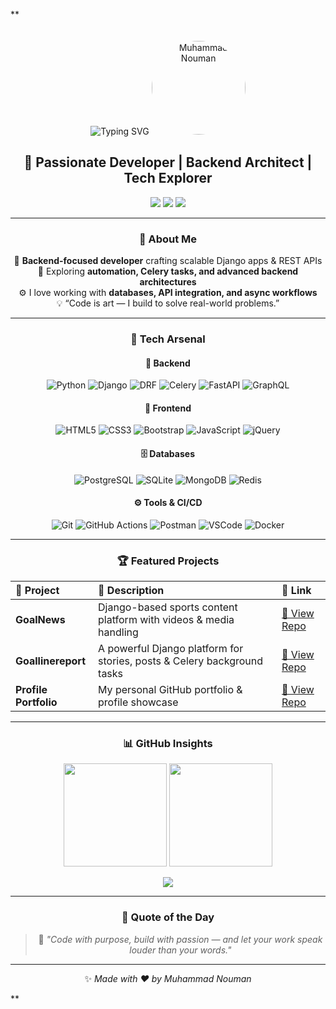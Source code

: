 **<!-- 💎 VIP Developer Profile for Muhammad Nouman -->

<div align="center">

<img src="https://readme-typing-svg.herokuapp.com?font=Poppins&weight=600&size=32&duration=3000&pause=500&color=00E0FF&center=true&vCenter=true&width=600&lines=👋+Hi,+I'm+Muhammad+Nouman!;💻+Python+%26+Django+Developer;🚀+Building+Scalable+Backend+Systems;🔥+Automation+%7C+APIs+%7C+Fullstack" alt="Typing SVG" />

<img src="https://github.com/MuhammadNouman769.png" alt="Muhammad Nouman" width="150" style="border-radius:50%; margin-top:20px;"/>

<h2>💎 Passionate Developer | Backend Architect | Tech Explorer</h2>

<p align="center">
<a href="mailto:nomannisar769@gmail.com"><img src="https://img.shields.io/badge/Email-D14836?style=for-the-badge&logo=gmail&logoColor=white"/></a>
<a href="https://www.linkedin.com/in/muhammad-nouman-524ab9360/"><img src="https://img.shields.io/badge/LinkedIn-0077B5?style=for-the-badge&logo=linkedin&logoColor=white"/></a>
<a href="https://github.com/MuhammadNouman769"><img src="https://img.shields.io/badge/GitHub-181717?style=for-the-badge&logo=github"/></a>
</p>

---

### 🧠 About Me
🎯 **Backend-focused developer** crafting scalable Django apps & REST APIs  
🌱 Exploring **automation, Celery tasks, and advanced backend architectures**  
⚙️ I love working with **databases, API integration, and async workflows**  
💡 “Code is art — I build to solve real-world problems.”

---

### 🧰 Tech Arsenal

#### 🧠 Backend
![Python](https://img.shields.io/badge/Python-3776AB?style=flat-square&logo=python&logoColor=white)
![Django](https://img.shields.io/badge/Django-092E20?style=flat-square&logo=django&logoColor=white)
![DRF](https://img.shields.io/badge/Django%20REST%20Framework-ff1709?style=flat-square&logo=django&logoColor=white)
![Celery](https://img.shields.io/badge/Celery-37814A?style=flat-square&logo=celery&logoColor=white)
![FastAPI](https://img.shields.io/badge/FastAPI-009688?style=flat-square&logo=fastapi&logoColor=white)
![GraphQL](https://img.shields.io/badge/GraphQL-E10098?style=flat-square&logo=graphql&logoColor=white)

#### 🎨 Frontend
![HTML5](https://img.shields.io/badge/HTML5-E34F26?style=flat-square&logo=html5&logoColor=white)
![CSS3](https://img.shields.io/badge/CSS3-1572B6?style=flat-square&logo=css3&logoColor=white)
![Bootstrap](https://img.shields.io/badge/Bootstrap-7952B3?style=flat-square&logo=bootstrap&logoColor=white)
![JavaScript](https://img.shields.io/badge/JavaScript-F7DF1E?style=flat-square&logo=javascript&logoColor=black)
![jQuery](https://img.shields.io/badge/jQuery-0769AD?style=flat-square&logo=jquery&logoColor=white)

#### 🗄️ Databases
![PostgreSQL](https://img.shields.io/badge/PostgreSQL-316192?style=flat-square&logo=postgresql&logoColor=white)
![SQLite](https://img.shields.io/badge/SQLite-003B57?style=flat-square&logo=sqlite&logoColor=white)
![MongoDB](https://img.shields.io/badge/MongoDB-47A248?style=flat-square&logo=mongodb&logoColor=white)
![Redis](https://img.shields.io/badge/Redis-DC382D?style=flat-square&logo=redis&logoColor=white)

#### ⚙️ Tools & CI/CD
![Git](https://img.shields.io/badge/Git-F05032?style=flat-square&logo=git&logoColor=white)
![GitHub Actions](https://img.shields.io/badge/GitHub%20Actions-2088FF?style=flat-square&logo=githubactions&logoColor=white)
![Postman](https://img.shields.io/badge/Postman-FF6C37?style=flat-square&logo=postman&logoColor=white)
![VSCode](https://img.shields.io/badge/VSCode-007ACC?style=flat-square&logo=visual-studio-code&logoColor=white)
![Docker](https://img.shields.io/badge/Docker-2496ED?style=flat-square&logo=docker&logoColor=white)

---

### 🏆 Featured Projects

| 🚀 Project | 📝 Description | 🔗 Link |
|:-----------|:-----------------|:--------|
| **GoalNews** | Django-based sports content platform with videos & media handling | [🔗 View Repo](https://github.com/MuhammadNouman769/goalnews) |
| **Goallinereport** | A powerful Django platform for stories, posts & Celery background tasks | [🔗 View Repo](https://github.com/MuhammadNouman769/Goallinereport) |
| **Profile Portfolio** | My personal GitHub portfolio & profile showcase | [🔗 View Repo](https://github.com/MuhammadNouman769/MuhammadNouman769) |

---

### 📊 GitHub Insights
<p align="center">
  <img src="https://github-readme-stats.vercel.app/api?username=MuhammadNouman769&show_icons=true&theme=tokyonight&hide_border=true&border_radius=15" height="165">
  <img src="https://github-readme-streak-stats.herokuapp.com?user=MuhammadNouman769&theme=tokyonight&hide_border=true&border_radius=15" height="165">
</p>

<p align="center">
  <img src="https://github-readme-stats.vercel.app/api/top-langs/?username=MuhammadNouman769&layout=compact&theme=tokyonight&hide_border=true&border_radius=15">
</p>

---

### 💬 Quote of the Day
> 🧠 *"Code with purpose, build with passion — and let your work speak louder than your words."*

---

✨ _Made with ❤️ by Muhammad Nouman_
</div>
**
